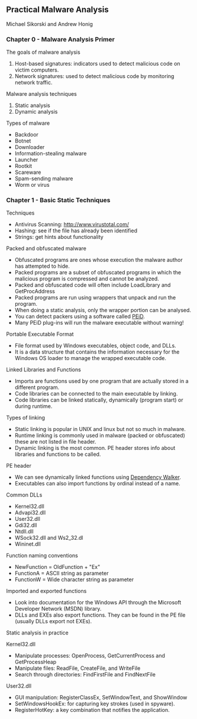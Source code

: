 ## Practical Malware Analysis

Michael Sikorski and Andrew Honig

### Chapter 0 - Malware Analysis Primer

The goals of malware analysis

1. Host-based signatures: indicators used to detect malicious code on victim computers.
2. Network signatures: used to detect malicious code by monitoring network traffic.

Malware analysis techniques

1. Static analysis
2. Dynamic analysis

Types of malware

- Backdoor
- Botnet
- Downloader
- Information-stealing malware
- Launcher
- Rootkit
- Scareware
- Spam-sending malware
- Worm or virus

### Chapter 1 - Basic Static Techniques

Techniques

- Antivirus Scanning: http://www.virustotal.com/
- Hashing: see if the file has already been identified
- Strings: get hints about functionality

Packed and obfuscated malware

- Obfuscated programs are ones whose execution the malware author has attempted to hide.
- Packed programs are a subset of obfuscated programs in which the malicious program is compressed and cannot be analyzed.
- Packed and obfuscated code will often include LoadLibrary and GetProcAddress
- Packed programs are run using wrappers that unpack and run the program.
- When doing a static analysis, only the wrapper portion can be analysed.
- You can detect packers using a software called [PEiD](https://www.aldeid.com/wiki/PEiD).
- Many PEiD plug-ins will run the malware executable without warning!

Portable Executable Format

- File format used by Windows executables, object code, and DLLs.
- It is a data structure that contains the information necessary for the Windows OS loader to manage the wrapped executable code.

Linked Libraries and Functions

- Imports are functions used by one program that are actually stored in a different program.
- Code libraries can be connected to the main executable by linking.
- Code libraries can be linked statically, dynamically (program start) or during runtime.

Types of linking

- Static linking is popular in UNIX and linux but not so much in malware.
- Runtime linking is commonly used in malware (packed or obfuscated) these are not listed in file header.
- Dynamic linking is the most common. PE header stores info about libraries and functions to be called.

PE header

- We can see dynamically linked functions using [Dependency Walker](http://www.dependencywalker.com).
- Executables can also import functions by ordinal instead of a name.

Common DLLs

- Kernel32.dll
- Advapi32.dll
- User32.dll
- Gdi32.dll
- Ntdll.dll
- WSock32.dll and Ws2\_32.dl
- Wininet.dll

Function naming conventions

- NewFunction = OldFunction + "Ex"
- FunctionA = ASCII string as parameter
- FunctionW = Wide character string as parameter

Imported and exported functions

- Look into documentation for the Windows API through the Microsoft Developer Network (MSDN) library.
- DLLs and EXEs also export functions. They can be found in the PE file (usually DLLs export not EXEs).

Static analysis in practice

Kernel32.dll

- Manipulate processes: OpenProcess, GetCurrentProcess and GetProcessHeap
- Manipulate files: ReadFile, CreateFile, and WriteFile
- Search through directories: FindFirstFile and FindNextFile

User32.dll

- GUI manipulation: RegisterClassEx, SetWindowText, and ShowWindow
- SetWindowsHookEx: for capturing key strokes (used in spyware).
- RegisterHotKey: a key combination that notifies the application.




